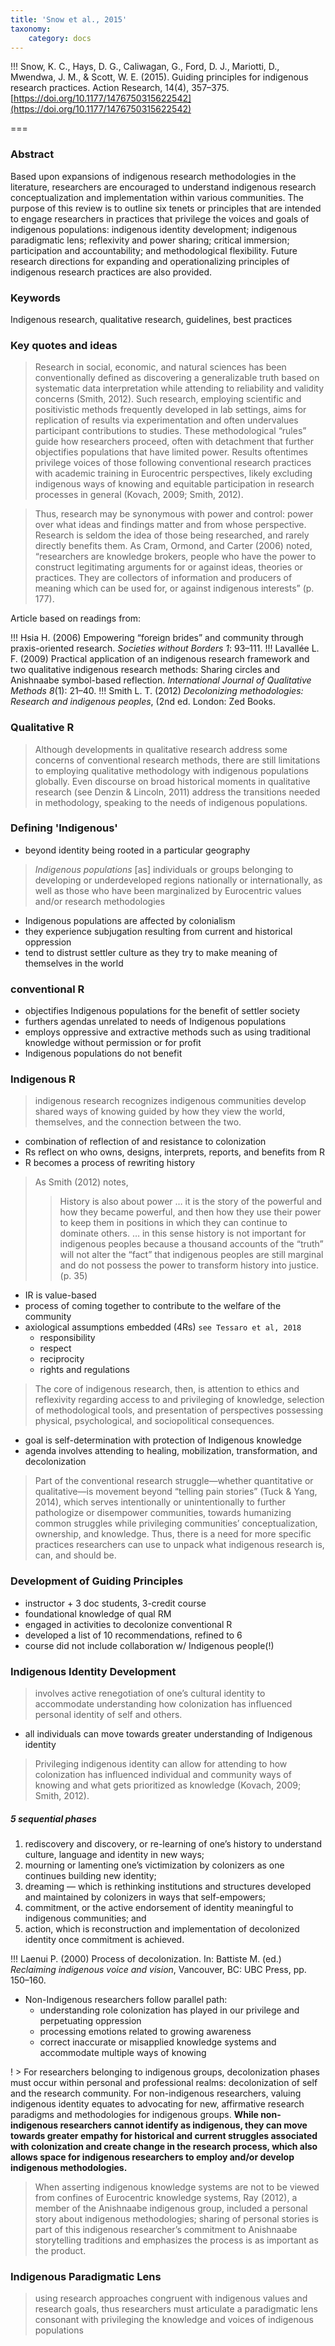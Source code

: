 ```yaml
---
title: 'Snow et al., 2015'
taxonomy:
    category: docs
---
```


!!! Snow, K. C., Hays, D. G., Caliwagan, G., Ford, D. J., Mariotti, D., Mwendwa, J. M., & Scott, W. E. (2015). Guiding principles for indigenous research practices. Action Research, 14(4), 357–375. [https://doi.org/10.1177/1476750315622542](https://doi.org/10.1177/1476750315622542)




===

### Abstract

Based upon expansions of indigenous research methodologies in the literature, researchers are encouraged to understand indigenous research conceptualization and implementation within various communities. The purpose of this review is to outline six tenets or principles that are intended to engage researchers in practices that privilege the voices and goals of indigenous populations: indigenous identity development; indigenous paradigmatic lens; reflexivity and power sharing; critical immersion; participation and accountability; and methodological flexibility. Future research directions for expanding and operationalizing principles of indigenous research practices are also provided.

### Keywords
Indigenous research, qualitative research, guidelines, best practices

### Key quotes and ideas

> Research in social, economic, and natural sciences has been conventionally defined as discovering a generalizable truth based on systematic data interpretation while attending to reliability and validity concerns (Smith, 2012). Such research, employing scientific and positivistic methods frequently developed in lab settings, aims for replication of results via experimentation and often undervalues participant contributions to studies. These methodological “rules” guide how researchers proceed, often with detachment that further objectifies populations that have limited power. Results oftentimes privilege voices of those following conventional research practices with academic training in Eurocentric perspectives, likely excluding indigenous ways of knowing and equitable participation in research processes in general (Kovach, 2009; Smith, 2012).

> Thus, research may be synonymous with power and control: power over what ideas and findings matter and from whose perspective. Research is seldom the idea of those being researched, and rarely directly benefits them. As Cram, Ormond, and Carter (2006) noted, “researchers are knowledge brokers, people who have the power to construct legitimating arguments for or against ideas, theories or practices. They are collectors of information and producers of meaning which can be used for, or against indigenous interests” (p. 177).

Article based on readings from:

!!! Hsia H. (2006) Empowering “foreign brides” and community through praxis-oriented research. *Societies without Borders 1*: 93–111.
!!! Lavallée L. F. (2009) Practical application of an indigenous research framework and two qualitative indigenous research methods: Sharing circles and Anishnaabe symbol-based reflection. *International Journal of Qualitative Methods 8*(1): 21–40.
!!!  Smith L. T. (2012) *Decolonizing methodologies: Research and indigenous peoples*, (2nd ed. London: Zed Books.

### Qualitative R
> Although developments in qualitative research address some concerns of conventional research methods, there are still limitations to employing qualitative methodology with indigenous populations globally. Even discourse on broad historical moments in qualitative research (see Denzin & Lincoln, 2011) address the transitions needed in methodology, speaking to the needs of indigenous populations.

### Defining 'Indigenous'
- beyond identity being rooted in a particular geography
> *Indigenous populations* [as] individuals or groups belonging to developing or underdeveloped regions nationally or internationally, as well as those who have been marginalized by Eurocentric values and/or research methodologies

- Indigenous populations are affected by colonialism
- they experience subjugation resulting from current and historical oppression
- tend to distrust settler culture as they try to make meaning of themselves in the world

### conventional R
- objectifies Indigenous populations for the benefit of settler society
- furthers agendas unrelated to needs of Indigenous populations
- employs oppressive and extractive methods such as using traditional knowledge without permission or for profit
- Indigenous populations do not benefit

### Indigenous R
> indigenous research recognizes indigenous communities develop shared ways of knowing guided by how they view the world, themselves, and the connection between the two.

- combination of reflection of and resistance to colonization
- Rs reflect on who owns, designs, interprets, reports, and benefits from R
- R becomes a process of rewriting history

> As Smith (2012) notes,
>> History is also about power … it is the story of the powerful and how they became powerful, and then how they use their power to keep them in positions in which they can continue to dominate others. … in this sense history is not important for indigenous peoples because a thousand accounts of the “truth” will not alter the “fact” that indigenous peoples are still marginal and do not possess the power to transform history into justice. (p. 35)

- IR is value-based
- process of coming together to contribute to the welfare of the community
- axiological assumptions embedded (4Rs) `see Tessaro et al, 2018`
  - responsibility
  - respect
  - reciprocity
  - rights and regulations

> The core of indigenous research, then, is attention to ethics and reflexivity regarding access to and privileging of knowledge, selection of methodological tools, and presentation of perspectives possessing physical, psychological, and sociopolitical consequences.

- goal is self-determination with protection of Indigenous knowledge
- agenda involves attending to healing, mobilization, transformation, and decolonization

> Part of the conventional research struggle—whether quantitative or qualitative—is movement beyond “telling pain stories” (Tuck & Yang, 2014), which serves intentionally or unintentionally to further pathologize or disempower communities, towards humanizing common struggles while privileging communities’ conceptualization, ownership, and knowledge. Thus, there is a need for more specific practices researchers can use to unpack what indigenous research is, can, and should be.

### Development of Guiding Principles
- instructor + 3 doc students, 3-credit course
- foundational knowledge of qual RM
- engaged in activities to decolonize conventional R
- developed a list of 10 recommendations, refined to 6
- course did not include collaboration w/ Indigenous people(!)

### Indigenous Identity Development

> involves active renegotiation of one’s cultural identity to accommodate understanding how colonization has influenced personal identity of self and others.

- all individuals can move towards greater understanding of Indigenous identity

> Privileging indigenous identity can allow for attending to how colonization has influenced individual and community ways of knowing and what gets prioritized as knowledge (Kovach, 2009; Smith, 2012).

##### 5 sequential phases
1. rediscovery and discovery, or re-learning of one’s history to understand culture, language and identity in new ways;
2. mourning or lamenting one’s victimization by colonizers as one continues building new identity;
3. dreaming — which is rethinking institutions and structures developed and maintained by colonizers in ways that self-empowers;
4. commitment, or the active endorsement of identity meaningful to indigenous communities; and
5. action, which is reconstruction and implementation of decolonized identity once commitment is achieved.

!!! Laenui P. (2000) Process of decolonization. In: Battiste M. (ed.) *Reclaiming indigenous voice and vision*, Vancouver, BC: UBC Press, pp. 150–160.

- Non-Indigenous researchers follow parallel path:
  - understanding role colonization has played in our privilege and perpetuating oppression
  - processing emotions related to growing awareness
  - correct inaccurate or misapplied knowledge systems and accommodate multiple ways of knowing

! > For researchers belonging to indigenous groups, decolonization phases must occur within personal and professional realms: decolonization of self and the research community. For non-indigenous researchers, valuing indigenous identity equates to advocating for new, affirmative research paradigms and methodologies for indigenous groups. **While non-indigenous researchers cannot identify as indigenous, they can move towards greater empathy for historical and current struggles associated with colonization and create change in the research process, which also allows space for indigenous researchers to employ and/or develop indigenous methodologies.**

> When asserting indigenous knowledge systems are not to be viewed from confines of Eurocentric knowledge systems, Ray (2012), a member of the Anishnaabe indigenous group, included a personal story about indigenous methodologies; sharing of personal stories is part of this indigenous researcher’s commitment to Anishnaabe storytelling traditions and emphasizes the process is as important as the product.

### Indigenous Paradigmatic Lens
> using research approaches congruent with indigenous values and research goals, thus researchers must articulate a paradigmatic lens consonant with privileging the knowledge and voices of indigenous populations
> 
